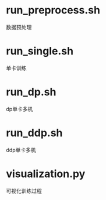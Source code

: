 # run_preprocess.sh
数据预处理

# run_single.sh
单卡训练

# run_dp.sh
dp单卡多机

# run_ddp.sh
ddp单卡多机

# visualization.py
可视化训练过程

